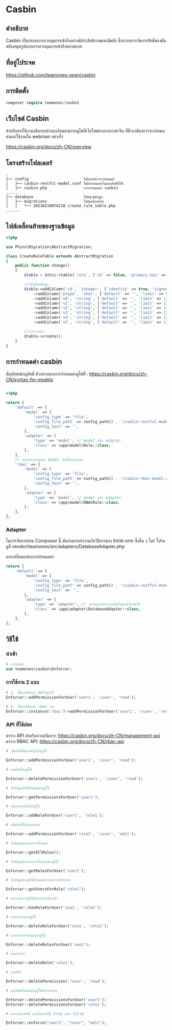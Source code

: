 # Casbin

## คำอธิบาย

Casbin เป็นกรอบการควบคุมการเข้าถึงอย่างมีประสิทธิภาพและมีพลัง ซึ่งระบบการจัดการสิทธิ์ของมันสนับสนุนรูปแบบการควบคุมการเข้าถึงหลายแบบ

## ที่อยู่โปรเจค

https://github.com/teamones-open/casbin

## การติดตั้ง
 
  ```php
  composer require teamones/casbin
  ```

## เว็บไซต์ Casbin

สำหรับการใช้งานอธิบายอย่างละเอียดสามารถดูได้ที่เว็บไซต์ทางการภาษาจีน ที่นี่จะอธิบายว่าจะกำหนดค่าและใช้งานใน webman อย่างไร

https://casbin.org/docs/zh-CN/overview

## โครงสร้างโฟลเดอร์

``` 
.
├── config                        โฟลเดอร์การกำหนดค่า
│   ├── casbin-restful-model.conf ไฟล์กำหนดค่าโมเดลสิทธิ์ที่ใช้
│   ├── casbin.php                การกำหนดค่า casbin
......
├── database                      ไฟล์ฐานข้อมูล
│   ├── migrations                ไฟล์เคลื่อนย้าย
│   │   └── 20210218074218_create_rule_table.php
......
```

## ไฟล์เคลื่อนย้ายของฐานข้อมูล

```php
<?php

use Phinx\Migration\AbstractMigration;

class CreateRuleTable extends AbstractMigration
{
    public function change()
    {
        $table = $this->table('rule', ['id' => false, 'primary_key' => ['id'], 'engine' => 'InnoDB', 'collation' => 'utf8mb4_general_ci', 'comment' => 'ตารางกฎ']);

        //เพิ่มฟิลด์ข้อมูล
        $table->addColumn('id', 'integer', ['identity' => true, 'signed' => false, 'limit' => 11, 'comment' => 'ไอดีหลัก'])
            ->addColumn('ptype', 'char', ['default' => '', 'limit' => 8, 'comment' => 'ประเภทกฎ'])
            ->addColumn('v0', 'string', ['default' => '', 'limit' => 128])
            ->addColumn('v1', 'string', ['default' => '', 'limit' => 128])
            ->addColumn('v2', 'string', ['default' => '', 'limit' => 128])
            ->addColumn('v3', 'string', ['default' => '', 'limit' => 128])
            ->addColumn('v4', 'string', ['default' => '', 'limit' => 128])
            ->addColumn('v5', 'string', ['default' => '', 'limit' => 128]);

        //ทำการสร้าง
        $table->create();
    }
}

```

## การกำหนดค่า casbin

สัญลักษณ์กฎสิทธิ์ ตัวอย่างของการกำหนดค่าดูได้ที่ : https://casbin.org/docs/zh-CN/syntax-for-models

```php

<?php

return [
    'default' => [
        'model' => [
            'config_type' => 'file',
            'config_file_path' => config_path() . '/casbin-restful-model.conf', // ไฟล์กำหนดค่าโมเดลสิทธิ์
            'config_text' => '',
        ],
        'adapter' => [
            'type' => 'model', // model หรือ adapter
            'class' => \app\model\Rule::class,
        ],
    ],
    // สามารถกำหนดค่า model สิทธิ์ได้หลายตัว
    'rbac' => [
        'model' => [
            'config_type' => 'file',
            'config_file_path' => config_path() . '/casbin-rbac-model.conf', // ไฟล์กำหนดค่าโมเดลสิทธิ์
            'config_text' => '',
        ],
        'adapter' => [
            'type' => 'model', // model หรือ adapter
            'class' => \app\model\RBACRule::class,
        ],
    ],
];
```

### Adapter

ในการจัดการผ่าน Composer นี้ มันสามารถทำงานกับวิธีการของ think-orm ซึ่งอื่น ๆ โมร์ โปรดดูที่ vendor/teamones/src/adapters/DatabaseAdapter.php

และเปลี่ยนแปลงการกำหนดค่า

```php
return [
    'default' => [
        'model' => [
            'config_type' => 'file',
            'config_file_path' => config_path() . '/casbin-restful-model.conf', // ไฟล์กำหนดค่าโมเดลสิทธิ์
            'config_text' => '',
        ],
        'adapter' => [
            'type' => 'adapter', // จะกำหนดประเภทเป็นโหมดที่เข้ากันได้
            'class' => \app\adapter\DatabaseAdapter::class,
        ],
    ],
];
```

## วิธีใช้

### นำเข้า

```php
# การนำเข้า
use teamones\casbin\Enforcer;
```

### การใช้งาน 2 แบบ

```php
# 1. ใช้ค่าปรับแต่ง default 
Enforcer::addPermissionForUser('user1', '/user', 'read');

# 2. ใช้ค่าปรับแต่ง rbac เอง
Enforcer::instance('rbac')->addPermissionForUser('user1', '/user', 'read');
```

### API ที่ใช้บ่อย

ตาราง API สำหรับความจัดการ: https://casbin.org/docs/zh-CN/management-api
ตาราง RBAC API: https://casbin.org/docs/zh-CN/rbac-api

```php
# เพิ่มสิทธิ์ที่แต่งตั้งให้กับผู้ใช้

Enforcer::addPermissionForUser('user1', '/user', 'read');

# ลบสิทธิ์ของผู้ใช้

Enforcer::deletePermissionForUser('user1', '/user', 'read');

# รับข้อมูลสิทธิ์ทั้งหมดของผู้ใช้

Enforcer::getPermissionsForUser('user1'); 

# เพิ่มบทบาทให้กับผู้ใช้

Enforcer::addRoleForUser('user1', 'role1');

# เพิ่มสิทธิ์ให้กับบทบาท

Enforcer::addPermissionForUser('role1', '/user', 'edit');

# รับข้อมูลของบทบาททั้งหมด

Enforcer::getAllRoles();

# รับข้อมูลของบทบาททั้งหมดของผู้ใช้

Enforcer::getRolesForUser('user1');

# รับข้อมูลของผู้ใช้ทั้งหมดของบทบาทที่กำหนด

Enforcer::getUsersForRole('role1');

# ตรวจสอบว่าผู้ใช้มีบทบาทหรือเปล่า

Enforcer::hasRoleForUser('use1', 'role1');

# ลบบทบาทของผู้ใช้

Enforcer::deleteRoleForUser('use1', 'role1');

# ลบบทบาตทั้งหมดของผู้ใช้

Enforcer::deleteRolesForUser('use1');

# ลบบทบาท

Enforcer::deleteRole('role1');

# ลบสิทธ์

Enforcer::deletePermission('/user', 'read');

# ลบสิทธ์ทั้งหมดของผู้ใช้หรือบทบาท

Enforcer::deletePermissionsForUser('user1');
Enforcer::deletePermissionsForUser('role1');

# ตรวจสอบสิทธิ์ และคืนค่าเป็น true หรือ false

Enforcer::enforce("user1", "/user", "edit");
```
